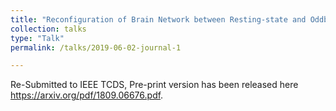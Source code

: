 ```yaml
---
title: "Reconfiguration of Brain Network between Resting-state and Oddball Paradigm"
collection: talks
type: "Talk"
permalink: /talks/2019-06-02-journal-1

---
```

Re-Submitted to IEEE TCDS, Pre-print version has been released here https://arxiv.org/pdf/1809.06676.pdf.
